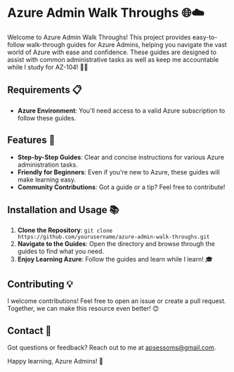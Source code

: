 # Azure Admin Walk Throughs 🌐☁️

Welcome to Azure Admin Walk Throughs! This project provides easy-to-follow walk-through guides for Azure Admins, helping you navigate the vast world of Azure with ease and confidence. These guides are designed to assist with common administrative tasks as well as keep me accountable while I study for AZ-104! 💼🚀

## Requirements 📋

- **Azure Environment**: You'll need access to a valid Azure subscription to follow these guides.

## Features 🌟

- **Step-by-Step Guides**: Clear and concise instructions for various Azure administration tasks.
- **Friendly for Beginners**: Even if you're new to Azure, these guides will make learning easy.
- **Community Contributions**: Got a guide or a tip? Feel free to contribute!

## Installation and Usage 📚

1. **Clone the Repository**: `git clone https://github.com/yourusername/azure-admin-walk-throughs.git`
2. **Navigate to the Guides**: Open the directory and browse through the guides to find what you need.
3. **Enjoy Learning Azure**: Follow the guides and learn while I learn! 🎓

## Contributing 💡

I welcome contributions! Feel free to open an issue or create a pull request. Together, we can make this resource even better! 😊

## Contact 📧

Got questions or feedback? Reach out to me at [apsessoms@gmail.com](mailto:apsessoms@gmail.com).

Happy learning, Azure Admins! 🎉
